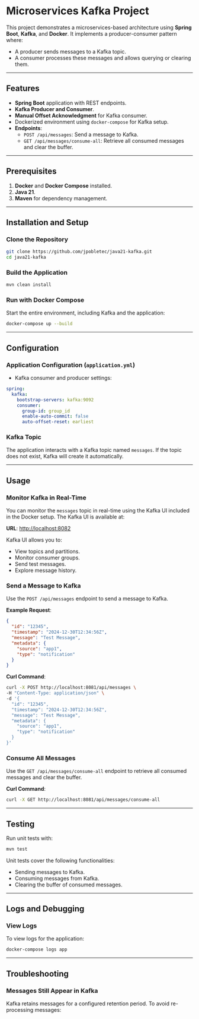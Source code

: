 # Microservices Kafka Project

This project demonstrates a microservices-based architecture using **Spring Boot**, **Kafka**, and **Docker**. It implements a producer-consumer pattern where:
- A producer sends messages to a Kafka topic.
- A consumer processes these messages and allows querying or clearing them.

---

## Features

- **Spring Boot** application with REST endpoints.
- **Kafka Producer and Consumer**.
- **Manual Offset Acknowledgment** for Kafka consumer.
- Dockerized environment using `docker-compose` for Kafka setup.
- **Endpoints**:
  - `POST /api/messages`: Send a message to Kafka.
  - `GET /api/messages/consume-all`: Retrieve all consumed messages and clear the buffer.

---

## Prerequisites

1. **Docker** and **Docker Compose** installed.
2. **Java 21**.
3. **Maven** for dependency management.

---

## Installation and Setup

### Clone the Repository
```bash
git clone https://github.com/jpobletec/java21-kafka.git
cd java21-kafka
```

### Build the Application
```bash
mvn clean install
```

### Run with Docker Compose
Start the entire environment, including Kafka and the application:
```bash
docker-compose up --build
```

---

## Configuration

### Application Configuration (`application.yml`)

- Kafka consumer and producer settings:

```yaml
spring:
  kafka:
    bootstrap-servers: kafka:9092
    consumer:
      group-id: group_id
      enable-auto-commit: false
      auto-offset-reset: earliest
```

### Kafka Topic
The application interacts with a Kafka topic named `messages`. If the topic does not exist, Kafka will create it automatically.

---

## Usage

### Monitor Kafka in Real-Time
You can monitor the `messages` topic in real-time using the Kafka UI included in the Docker setup. The Kafka UI is available at:

**URL**: [http://localhost:8082](http://localhost:8082)

Kafka UI allows you to:
- View topics and partitions.
- Monitor consumer groups.
- Send test messages.
- Explore message history.

### Send a Message to Kafka
Use the `POST /api/messages` endpoint to send a message to Kafka.

**Example Request**:
```json
{
  "id": "12345",
  "timestamp": "2024-12-30T12:34:56Z",
  "message": "Test Message",
  "metadata": {
    "source": "app1",
    "type": "notification"
  }
}
```

**Curl Command**:
```bash
curl -X POST http://localhost:8081/api/messages \
-H "Content-Type: application/json" \
-d '{
  "id": "12345",
  "timestamp": "2024-12-30T12:34:56Z",
  "message": "Test Message",
  "metadata": {
    "source": "app1",
    "type": "notification"
  }
}'
```

### Consume All Messages
Use the `GET /api/messages/consume-all` endpoint to retrieve all consumed messages and clear the buffer.

**Curl Command**:
```bash
curl -X GET http://localhost:8081/api/messages/consume-all
```

---

## Testing

Run unit tests with:
```bash
mvn test
```

Unit tests cover the following functionalities:
- Sending messages to Kafka.
- Consuming messages from Kafka.
- Clearing the buffer of consumed messages.

---

## Logs and Debugging

### View Logs
To view logs for the application:
```bash
docker-compose logs app
```

---

## Troubleshooting

### Messages Still Appear in Kafka
Kafka retains messages for a configured retention period. To avoid re-processing messages:

